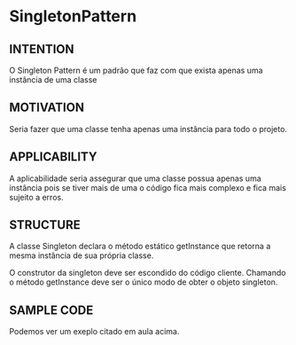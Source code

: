 # SingletonPattern

## INTENTION
O Singleton Pattern é um padrão que faz com que exista apenas uma instância de uma classe

## MOTIVATION
Seria fazer que uma classe tenha apenas uma instância para todo o projeto.

## APPLICABILITY
A aplicabilidade seria assegurar que uma classe possua apenas uma instância pois se tiver mais de uma o código fica mais complexo e fica mais sujeito a erros.

## STRUCTURE
A classe Singleton declara o método estático getInstance que retorna a mesma instância de sua própria classe.

O construtor da singleton deve ser escondido do código cliente. Chamando o método getInstance deve ser o único modo de obter o objeto singleton.

## SAMPLE CODE
Podemos ver um exeplo citado em aula acima.
